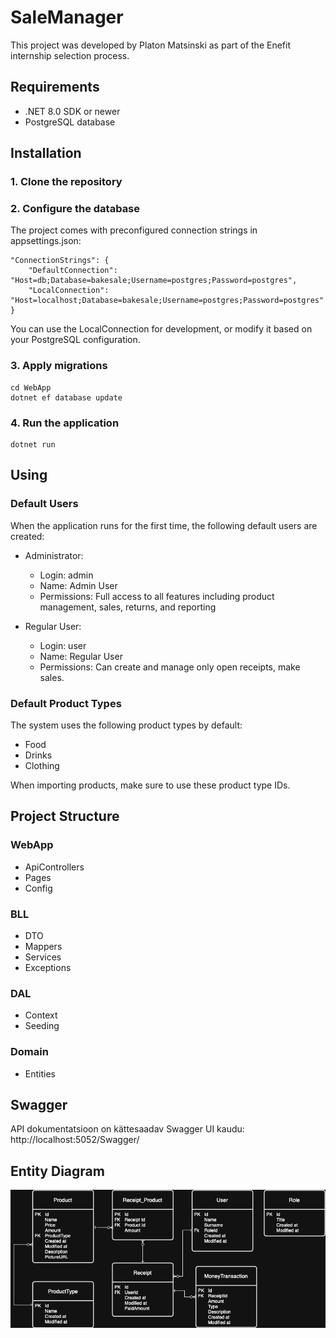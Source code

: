 # SaleManager
This project was developed by Platon Matsinski as part of the Enefit internship selection process.

## Requirements

- .NET 8.0 SDK or newer
- PostgreSQL database

## Installation
### 1. Clone the repository
### 2. Configure the database
The project comes with preconfigured connection strings in appsettings.json:

    "ConnectionStrings": {
        "DefaultConnection": "Host=db;Database=bakesale;Username=postgres;Password=postgres",
        "LocalConnection": "Host=localhost;Database=bakesale;Username=postgres;Password=postgres"
    }
You can use the LocalConnection for development, or modify it based on your PostgreSQL configuration.

### 3. Apply migrations
    cd WebApp
    dotnet ef database update
### 4. Run the application
    dotnet run

## Using

### Default Users
When the application runs for the first time, the following default users are created:

- Administrator:
  - Login: admin
  - Name: Admin User
  - Permissions: Full access to all features including product management, sales, returns, and reporting

- Regular User:
  - Login: user
  - Name: Regular User
  - Permissions: Can create and manage only open receipts, make sales.

### Default Product Types
The system uses the following product types by default:

- Food
- Drinks
- Clothing

When importing products, make sure to use these product type IDs.

## Project Structure

### WebApp
- ApiControllers
- Pages
- Config
### BLL
- DTO
- Mappers
- Services
- Exceptions
### DAL
- Context
- Seeding
### Domain
- Entities

## Swagger
API dokumentatsioon on kättesaadav Swagger UI kaudu:
  http://localhost:5052/Swagger/

## Entity Diagram

![ERD](Seller.drawio.png)
